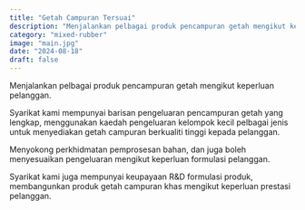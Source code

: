 ```yaml
---
title: "Getah Campuran Tersuai"
description: "Menjalankan pelbagai produk pencampuran getah mengikut keperluan pelanggan. Syarikat kami mempunyai barisan pengeluaran pencampuran getah yang lengkap, menggunakan kaedah pengeluaran kelompok kecil pelbagai jenis untuk menyediakan getah campuran berkualiti tinggi kepada pelanggan."
category: "mixed-rubber"
image: "main.jpg"
date: "2024-08-18"
draft: false
---
```


Menjalankan pelbagai produk pencampuran getah mengikut keperluan pelanggan.

Syarikat kami mempunyai barisan pengeluaran pencampuran getah yang lengkap, menggunakan kaedah pengeluaran kelompok kecil pelbagai jenis untuk menyediakan getah campuran berkualiti tinggi kepada pelanggan.

Menyokong perkhidmatan pemprosesan bahan, dan juga boleh menyesuaikan pengeluaran mengikut keperluan formulasi pelanggan.

Syarikat kami juga mempunyai keupayaan R&D formulasi produk, membangunkan produk getah campuran khas mengikut keperluan prestasi pelanggan.
